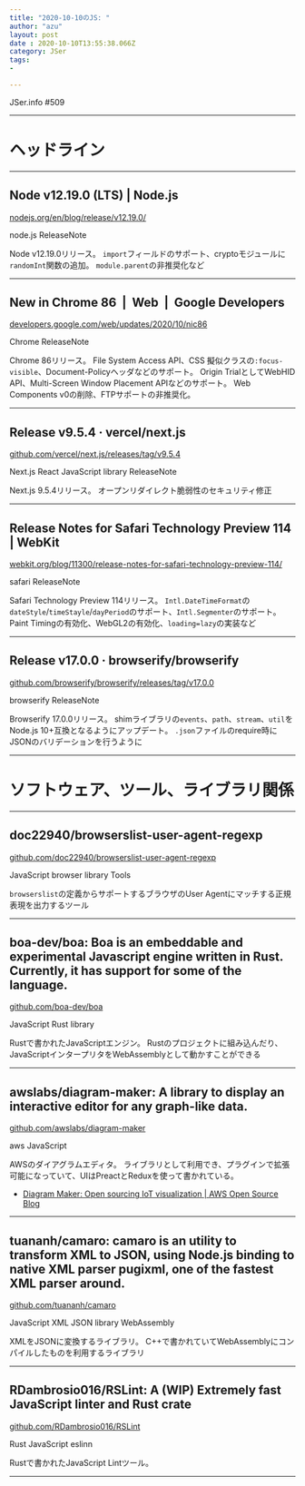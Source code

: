 ```yaml
---
title: "2020-10-10のJS: "
author: "azu"
layout: post
date : 2020-10-10T13:55:38.066Z
category: JSer
tags:
-

---
```


JSer.info #509

----

<h1 class="site-genre">ヘッドライン</h1>

----

## Node v12.19.0 (LTS) | Node.js
[nodejs.org/en/blog/release/v12.19.0/](https://nodejs.org/en/blog/release/v12.19.0/ "Node v12.19.0 (LTS) | Node.js")
<p class="jser-tags jser-tag-icon"><span class="jser-tag">node.js</span> <span class="jser-tag">ReleaseNote</span></p>

Node v12.19.0リリース。
`import`フィールドのサポート、cryptoモジュールに`randomInt`関数の追加。
`module.parent`の非推奨化など


----

## New in Chrome 86  |  Web  |  Google Developers
[developers.google.com/web/updates/2020/10/nic86](https://developers.google.com/web/updates/2020/10/nic86 "New in Chrome 86  |  Web  |  Google Developers")
<p class="jser-tags jser-tag-icon"><span class="jser-tag">Chrome</span> <span class="jser-tag">ReleaseNote</span></p>

Chrome 86リリース。
File System Access API、CSS 擬似クラスの`:focus-visible`、Document-Policyヘッダなどのサポート。
Origin TrialとしてWebHID API、Multi-Screen Window Placement APIなどのサポート。
Web Components v0の削除、FTPサポートの非推奨化。


----

## Release v9.5.4 · vercel/next.js
[github.com/vercel/next.js/releases/tag/v9.5.4](https://github.com/vercel/next.js/releases/tag/v9.5.4 "Release v9.5.4 · vercel/next.js")
<p class="jser-tags jser-tag-icon"><span class="jser-tag">Next.js</span> <span class="jser-tag">React</span> <span class="jser-tag">JavaScript</span> <span class="jser-tag">library</span> <span class="jser-tag">ReleaseNote</span></p>

Next.js 9.5.4リリース。
オープンリダイレクト脆弱性のセキュリティ修正


----

## Release Notes for Safari Technology Preview 114 | WebKit
[webkit.org/blog/11300/release-notes-for-safari-technology-preview-114/](https://webkit.org/blog/11300/release-notes-for-safari-technology-preview-114/ "Release Notes for Safari Technology Preview 114 | WebKit")
<p class="jser-tags jser-tag-icon"><span class="jser-tag">safari</span> <span class="jser-tag">ReleaseNote</span></p>

Safari Technology Preview 114リリース。
`Intl.DateTimeFormat`の`dateStyle`/`timeStayle`/`dayPeriod`のサポート、`Intl.Segmenter`のサポート。
Paint Timingの有効化、WebGL2の有効化、`loading=lazy`の実装など


----

## Release v17.0.0 · browserify/browserify
[github.com/browserify/browserify/releases/tag/v17.0.0](https://github.com/browserify/browserify/releases/tag/v17.0.0 "Release v17.0.0 · browserify/browserify")
<p class="jser-tags jser-tag-icon"><span class="jser-tag">browserify</span> <span class="jser-tag">ReleaseNote</span></p>

Browserify 17.0.0リリース。
shimライブラリの`events`、`path`、`stream`、`util`をNode.js 10+互換となるようにアップデート。
`.json`ファイルのrequire時にJSONのバリデーションを行うように


----
<h1 class="site-genre">ソフトウェア、ツール、ライブラリ関係</h1>

----

## doc22940/browserslist-user-agent-regexp
[github.com/doc22940/browserslist-user-agent-regexp](https://github.com/doc22940/browserslist-user-agent-regexp "doc22940/browserslist-user-agent-regexp")
<p class="jser-tags jser-tag-icon"><span class="jser-tag">JavaScript</span> <span class="jser-tag">browser</span> <span class="jser-tag">library</span> <span class="jser-tag">Tools</span></p>

`browserslist`の定義からサポートするブラウザのUser Agentにマッチする正規表現を出力するツール


----

## boa-dev/boa: Boa is an embeddable and experimental Javascript engine written in Rust. Currently, it has support for some of the language.
[github.com/boa-dev/boa](https://github.com/boa-dev/boa "boa-dev/boa: Boa is an embeddable and experimental Javascript engine written in Rust. Currently, it has support for some of the language.")
<p class="jser-tags jser-tag-icon"><span class="jser-tag">JavaScript</span> <span class="jser-tag">Rust</span> <span class="jser-tag">library</span></p>

Rustで書かれたJavaScriptエンジン。
Rustのプロジェクトに組み込んだり、JavaScriptインタープリタをWebAssemblyとして動かすことができる


----

## awslabs/diagram-maker: A library to display an interactive editor for any graph-like data.
[github.com/awslabs/diagram-maker](https://github.com/awslabs/diagram-maker "awslabs/diagram-maker: A library to display an interactive editor for any graph-like data.")
<p class="jser-tags jser-tag-icon"><span class="jser-tag">aws</span> <span class="jser-tag">JavaScript</span></p>

AWSのダイアグラムエディタ。
ライブラリとして利用でき、プラグインで拡張可能になっていて、UIはPreactとReduxを使って書かれている。

- [Diagram Maker: Open sourcing IoT visualization | AWS Open Source Blog](https://aws.amazon.com/jp/blogs/opensource/diagram-maker-open-sourcing-iot-visualization/ "Diagram Maker: Open sourcing IoT visualization | AWS Open Source Blog")

----

## tuananh/camaro: camaro is an utility to transform XML to JSON, using Node.js binding to native XML parser pugixml, one of the fastest XML parser around.
[github.com/tuananh/camaro](https://github.com/tuananh/camaro "tuananh/camaro: camaro is an utility to transform XML to JSON, using Node.js binding to native XML parser pugixml, one of the fastest XML parser around.")
<p class="jser-tags jser-tag-icon"><span class="jser-tag">JavaScript</span> <span class="jser-tag">XML</span> <span class="jser-tag">JSON</span> <span class="jser-tag">library</span> <span class="jser-tag">WebAssembly</span></p>

XMLをJSONに変換するライブラリ。
C++で書かれていてWebAssemblyにコンパイルしたものを利用するライブラリ


----

## RDambrosio016/RSLint: A (WIP) Extremely fast JavaScript linter and Rust crate
[github.com/RDambrosio016/RSLint](https://github.com/RDambrosio016/RSLint "RDambrosio016/RSLint: A (WIP) Extremely fast JavaScript linter and Rust crate")
<p class="jser-tags jser-tag-icon"><span class="jser-tag">Rust</span> <span class="jser-tag">JavaScript</span> <span class="jser-tag">eslinn</span></p>

Rustで書かれたJavaScript Lintツール。


----
